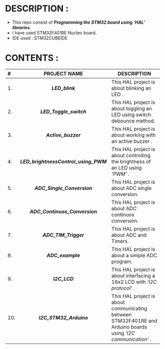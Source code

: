 # DESCRIPTION :
-  This repo consist of ***Programming the STM32 board using 'HAL' libraries.***
-  I have used STM32F401RE Nucleo board.
-  IDE used : STM32CUBEIDE

# CONTENTS :

| # |  PROJECT NAME | DESCRIPTION |
| :--- | :------------: | ----------- |
|  1.  |  ***LED_blink***  |  This HAL project is about blinking an LED . |
|  2.  |  ***LED_Toggle_switch***  |  This HAL project is about toggling an LED using switch debounce method.  |
|  3.  |  ***Active_buzzer***  |  This HAL project is about working with an active buzzer .  |
|  4.  |   ***LED_brightnessControl_using_PWM***  | This HAL project is about controlling the brightness of an LED using *'PWM'* .   |
|  5.  |  ***ADC_Single_Conversion***  |  This HAL project is about ADC single conversion. |
|  6.  |  ***ADC_Continuos_Conversion***  |  This HAL project is about ADC continuos conversion. |
|  7.  |  ***ADC_TIM_Trigger***  |  This HAL project is about ADC and Timers. |
|  8.  |  ***ADC_example***  |  This HAL project is about a simple ADC program. |
|  9.  |  ***I2C_LCD***  |  This HAL project is about interfacing a 16x2 LCD with *'I2C protocol'* . |
|  10.  |  ***I2C_STM32_Arduino***  |  This HAL project is about communicating between STM32F401RE and Arduino boards using *'I2C communication'* . |

